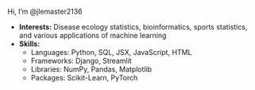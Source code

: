 Hi, I’m @jlemaster2136
- **Interests:** Disease ecology statistics, bioinformatics, sports statistics, and various applications of machine learning
- **Skills:**
  - Languages: Python, SQL, JSX, JavaScript, HTML
  - Frameworks: Django, Streamlit
  - Libraries: NumPy, Pandas, Matplotlib
  - Packages: Scikit-Learn, PyTorch



<!---
jlemaster2136/jlemaster2136 is a ✨ special ✨ repository because its `README.md` (this file) appears on your GitHub profile.
You can click the Preview link to take a look at your changes.
--->
